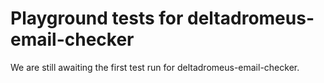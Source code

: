 # Playground tests for deltadromeus-email-checker
We are still awaiting the first test run for deltadromeus-email-checker.
